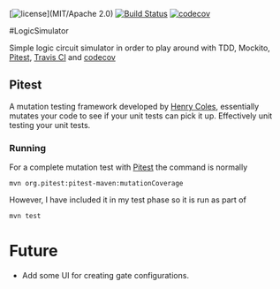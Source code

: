 [![license](https://img.shields.io/github/license/mashape/apistatus.svg?maxAge=2592000)](MIT/Apache 2.0)
[![Build Status](https://travis-ci.org/rossdrew/LogicSimulator.svg?branch=master)](https://travis-ci.org/rossdrew/LogicSimulator)
[![codecov](https://codecov.io/gh/rossdrew/LogicSimulator/branch/master/graphs/badge.svg)](https://codecov.io/gh/rossdrew/LogicSimulator)

#LogicSimulator

Simple logic circuit simulator in order to play around with TDD, Mockito, [Pitest](http://pitest.org/), [Travis CI](https://travis-ci.org/) and [codecov](https://codecov.io/)

## Pitest

A mutation testing framework developed by [Henry Coles](https://github.com/hcoles), essentially mutates your code to see if your unit tests can pick it up.  Effectively unit testing your unit tests.

### Running

For a complete mutation test with [Pitest](http://pitest.org/) the command is normally
```
mvn org.pitest:pitest-maven:mutationCoverage
```
However, I have included it in my test phase so it is run as part of
```
mvn test
```

# Future

 - Add some UI for creating gate configurations.
